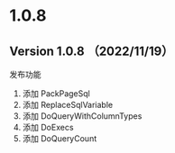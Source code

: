 # 1.0.8

## Version 1.0.8 （2022/11/19）

发布功能

1. 添加 PackPageSql
2. 添加 ReplaceSqlVariable
3. 添加 DoQueryWithColumnTypes
4. 添加 DoExecs
5. 添加 DoQueryCount